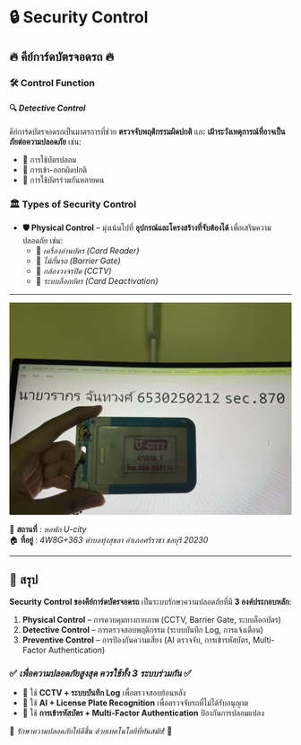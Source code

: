 # 🔒 **Security Control**

## 🔥 คีย์การ์ดบัตรจอดรถ 🔥

### 🛠️ **Control Function**  
#### 🔍 *Detective Control*  
คีย์การ์ดบัตรจอดรถเป็นมาตรการที่ช่วย **ตรวจจับพฤติกรรมผิดปกติ** และ **เฝ้าระวังเหตุการณ์ที่อาจเป็นภัยต่อความปลอดภัย** เช่น:  
- 🚨 การใช้บัตรปลอม
- 🚪 การเข้า-ออกผิดปกติ
- 🚗 การใช้บัตรร่วมกันหลายคน

### 🏛️ **Types of Security Control**
- **🛡️ Physical Control** – มุ่งเน้นไปที่ **อุปกรณ์และโครงสร้างที่จับต้องได้** เพื่อเสริมความปลอดภัย เช่น:
  - 📌 *เครื่องอ่านบัตร (Card Reader)*
  - 🚧 *ไม้กั้นรถ (Barrier Gate)*
  - 🎥 *กล้องวงจรปิด (CCTV)*
  - 🔐 *ระบบล็อกบัตร (Card Deactivation)*

---

![🚨 KeyCard](/mypicture/keyCard.jpg)

📍 **สถานที่** : *หอพัก U-city*  
🏠 **ที่อยู่** : *4W8G+363 ตำบลทุ่งสุขลา อำเภอศรีราชา ชลบุรี 20230*

---

## 📌 **สรุป**
**Security Control ของคีย์การ์ดบัตรจอดรถ** เป็นระบบรักษาความปลอดภัยที่มี **3 องค์ประกอบหลัก**:
1. **Physical Control** – การควบคุมทางกายภาพ (CCTV, Barrier Gate, ระบบล็อกบัตร)
2. **Detective Control** – การตรวจสอบพฤติกรรม (ระบบบันทึก Log, การแจ้งเตือน)
3. **Preventive Control** – การป้องกันความเสี่ยง (AI ตรวจจับ, การเข้ารหัสบัตร, Multi-Factor Authentication)

### ✅ *เพื่อความปลอดภัยสูงสุด ควรใช้ทั้ง 3 ระบบร่วมกัน* ✅
- 🔹 ใช้ **CCTV + ระบบบันทึก Log** เพื่อตรวจสอบย้อนหลัง
- 🔹 ใช้ **AI + License Plate Recognition** เพื่อตรวจจับรถที่ไม่ได้รับอนุญาต
- 🔹 ใช้ **การเข้ารหัสบัตร + Multi-Factor Authentication** ป้องกันการปลอมแปลง

🚀 *รักษาความปลอดภัยให้ดีขึ้น ด้วยเทคโนโลยีที่ทันสมัย!* 🔐
